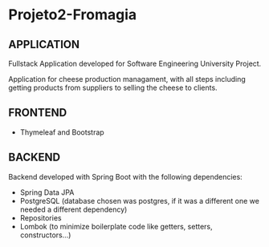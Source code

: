 # Projeto2-Fromagia

## APPLICATION
Fullstack Application developed for Software Engineering University Project.

Application for cheese production managament, with all steps including getting products from suppliers to selling the cheese to clients.

## FRONTEND
  - Thymeleaf and Bootstrap

## BACKEND
Backend developed with Spring Boot with the following dependencies:
  - Spring Data JPA
  - PostgreSQL (database chosen was postgres, if it was a different one we needed a different dependency)
  - Repositories
  - Lombok (to minimize boilerplate code like getters, setters, constructors...)
